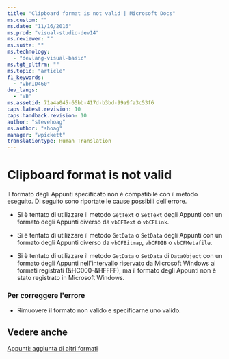 ```yaml
---
title: "Clipboard format is not valid | Microsoft Docs"
ms.custom: ""
ms.date: "11/16/2016"
ms.prod: "visual-studio-dev14"
ms.reviewer: ""
ms.suite: ""
ms.technology: 
  - "devlang-visual-basic"
ms.tgt_pltfrm: ""
ms.topic: "article"
f1_keywords: 
  - "vbrID460"
dev_langs: 
  - "VB"
ms.assetid: 71a4a045-65bb-417d-b3bd-99a9fa3c53f6
caps.latest.revision: 10
caps.handback.revision: 10
author: "stevehoag"
ms.author: "shoag"
manager: "wpickett"
translationtype: Human Translation
---
```

# Clipboard format is not valid
Il formato degli Appunti specificato non è compatibile con il metodo eseguito.  Di seguito sono riportate le cause possibili dell'errore.  
  
-   Si è tentato di utilizzare il metodo `GetText` o `SetText` degli Appunti con un formato degli Appunti diverso da `vbCFText` o `vbCFLink`.  
  
-   Si è tentato di utilizzare il metodo `GetData` o `SetData` degli Appunti con un formato degli Appunti diverso da `vbCFBitmap`, `vbCFDIB` o `vbCFMetafile`.  
  
-   Si è tentato di utilizzare il metodo `GetData` o `SetData` di `DataObject` con un formato degli Appunti nell'intervallo riservato da Microsoft Windows ai formati registrati \(&HC000\-&HFFFF\), ma il formato degli Appunti non è stato registrato in Microsoft Windows.  
  
### Per correggere l'errore  
  
-   Rimuovere il formato non valido e specificarne uno valido.  
  
## Vedere anche  
 [Appunti: aggiunta di altri formati](../Topic/Clipboard:%20Adding%20Other%20Formats.md)